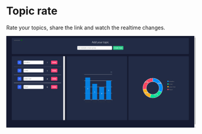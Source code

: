 # Topic rate

Rate your topics, share the link and watch the realtime changes.

![img](public/screenshot.png)

